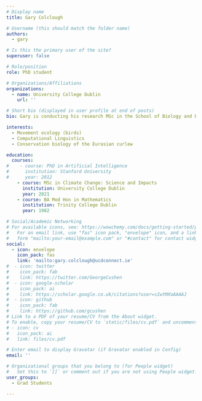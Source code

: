 ```yaml
---
# Display name
title: Gary Colclough

# Username (this should match the folder name)
authors:
  - gary

# Is this the primary user of the site?
superuser: false

# Role/position
role: PhD student

# Organizations/Affiliations
organizations:
  - name: University College Dublin
    url: ''

# Short bio (displayed in user profile at end of posts)
bio: Gary is conducting his research MSc in the School of Biology and Environmental Science at University College Dublin where he is investigating the movement ecology of Eurasian curlew in Ireland with a focus on home range analysis and habitat selection. 

interests:
  - Movement ecology (birds)
  - Computational Linguistics
  - Conservation biology of the Eurasian curlew

education:
  courses:
#    - course: PhD in Artificial Intelligence
#      institution: Stanford University
#      year: 2012
    - course: MSc in Climate Change: Science and Impacts
      institution: University College Dublin
      year: 2021
    - course: BA Mod Hon in Mathematics
      institution: Trinity College Dublin
      year: 1982

# Social/Academic Networking
# For available icons, see: https://wowchemy.com/docs/getting-started/page-builder/#icons
#   For an email link, use "fas" icon pack, "envelope" icon, and a link in the
#   form "mailto:your-email@example.com" or "#contact" for contact widget.
social:
  - icon: envelope
    icon_pack: fas
    link: 'mailto:gary.colclough@ucdconnect.ie'
#  - icon: twitter
#    icon_pack: fab
#    link: https://twitter.com/GeorgeCushen
#  - icon: google-scholar
#    icon_pack: ai
#    link: https://scholar.google.co.uk/citations?user=sIwtMXoAAAAJ
#  - icon: github
#    icon_pack: fab
#    link: https://github.com/gcushen
# Link to a PDF of your resume/CV from the About widget.
# To enable, copy your resume/CV to `static/files/cv.pdf` and uncomment the lines below.
# - icon: cv
#   icon_pack: ai
#   link: files/cv.pdf

# Enter email to display Gravatar (if Gravatar enabled in Config)
email: ''

# Organizational groups that you belong to (for People widget)
#   Set this to `[]` or comment out if you are not using People widget.
user_groups:
  - Grad Students

---
```

